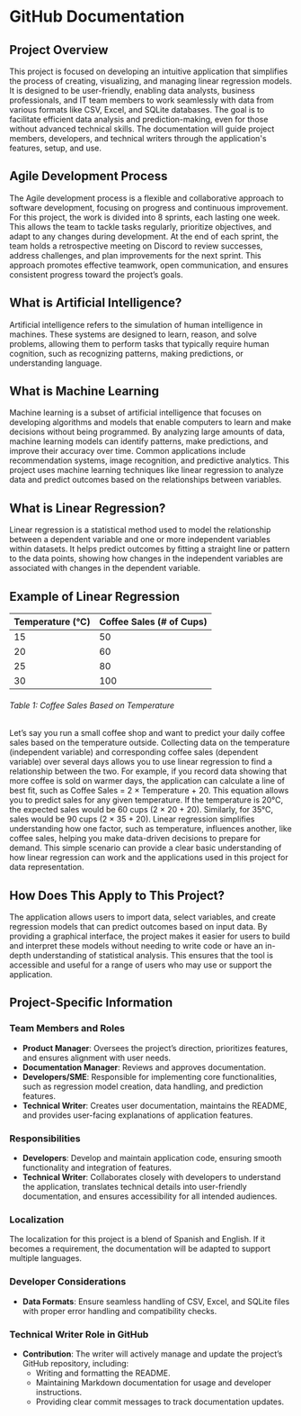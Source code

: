 
# GitHub Documentation


## Project Overview

This project is focused on developing an intuitive application that simplifies the process of creating, visualizing, and managing linear regression models. It is designed to be user-friendly, enabling data analysts, business professionals, and IT team members to work seamlessly with data from various formats like CSV, Excel, and SQLite databases. The goal is to facilitate efficient data analysis and prediction-making, even for those without advanced technical skills. The documentation will guide project members, developers, and technical writers through the application's features, setup, and use.

## Agile Development Process

The Agile development process is a flexible and collaborative approach to software development, focusing on progress and continuous improvement. For this project, the work is divided into 8 sprints, each lasting one week. This allows the team to tackle tasks regularly, prioritize objectives, and adapt to any changes during development. At the end of each sprint, the team holds a retrospective meeting on Discord to review successes, address challenges, and plan improvements for the next sprint. This approach promotes effective teamwork, open communication, and ensures consistent progress toward the project’s goals.

## What is Artificial Intelligence?

Artificial intelligence refers to the simulation of human intelligence in machines. These systems are designed to learn, reason, and solve problems, allowing them to perform tasks that typically require human cognition, such as recognizing patterns, making predictions, or understanding language.

## What is Machine Learning

Machine learning is a subset of artificial intelligence that focuses on developing algorithms and models that enable computers to learn and make decisions without being  programmed. By analyzing large amounts of data, machine learning models can identify patterns, make predictions, and improve their accuracy over time. Common applications include recommendation systems, image recognition, and predictive analytics. This project uses machine learning techniques like linear regression to analyze data and predict outcomes based on the relationships between variables.

## What is Linear Regression?

Linear regression is a statistical method used to model the relationship between a dependent variable and one or more independent variables within datasets. It helps predict outcomes by fitting a straight line or pattern to the data points, showing how changes in the independent variables are associated with changes in the dependent variable.

## Example of Linear Regression

| Temperature (°C) | Coffee Sales (# of Cups) |
|-------------------|---------------------|
| 15                | 50                  |
| 20                | 60                  |
| 25                | 80                  |
| 30                | 100                 |
###### Table 1: Coffee Sales Based on Temperature ######

Let’s say you run a small coffee shop and want to predict your daily coffee sales based on the temperature outside. Collecting data on the temperature (independent variable) and corresponding coffee sales (dependent variable) over several days allows you to use linear regression to find a relationship between the two. For example, if you record data showing that more coffee is sold on warmer days, the application can calculate a line of best fit, such as Coffee Sales = 2 × Temperature + 20. This equation allows you to predict sales for any given temperature. If the temperature is 20°C, the expected sales would be 60 cups (2 × 20 + 20). Similarly, for 35°C, sales would be 90 cups (2 × 35 + 20). Linear regression simplifies understanding how one factor, such as temperature, influences another, like coffee sales, helping you make data-driven decisions to prepare for demand. This simple scenario can provide a clear basic understanding of how linear regression can work and the applications used in this project for data representation.

## How Does This Apply to This Project?

The application allows users to import data, select variables, and create regression models that can predict outcomes based on input data. By providing a graphical interface, the project makes it easier for users to build and interpret these models without needing to write code or have an in-depth understanding of statistical analysis. This ensures that the tool is accessible and useful for a range of users who may use or support the application.

## Project-Specific Information

### Team Members and Roles
- **Product Manager**: Oversees the project’s direction, prioritizes features, and ensures alignment with user needs.
- **Documentation Manager**: Reviews and approves documentation. 
- **Developers/SME**: Responsible for implementing core functionalities, such as regression model creation, data handling, and prediction features.
- **Technical Writer**: Creates user documentation, maintains the README, and provides user-facing explanations of application features.

### Responsibilities
- **Developers**: Develop and maintain application code, ensuring smooth functionality and integration of features.
- **Technical Writer**: Collaborates closely with developers to understand the application, translates technical details into user-friendly documentation, and ensures accessibility for all intended audiences.


### Localization
The localization for this project is a blend of Spanish and English. If it becomes a requirement, the documentation will be adapted to support multiple languages.

### Developer Considerations
- **Data Formats**: Ensure seamless handling of CSV, Excel, and SQLite files with proper error handling and compatibility checks.

### Technical Writer Role in GitHub
- **Contribution**: The writer will actively manage and update the project’s GitHub repository, including:
  - Writing and formatting the README.
  - Maintaining Markdown documentation for usage and developer instructions.
  - Providing clear commit messages to track documentation updates.

